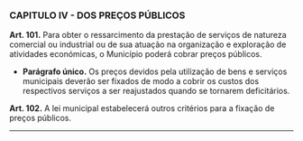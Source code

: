 ### CAPITULO IV - DOS PREÇOS PÚBLICOS


**Art. 101.** Para obter o ressarcimento da prestação de serviços de natureza comercial ou industrial ou de sua atuação na organização e exploração de atividades económicas, o Município poderá cobrar preços públicos.

- **Parágrafo único.** Os preços devidos pela utilização de bens e serviços municipais deverão ser fixados de modo a cobrir os custos dos respectivos serviços a ser reajustados quando se tornarem deficitários.

**Art. 102.** A lei municipal estabelecerá outros critérios para a fixação de preços públicos.

---